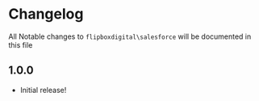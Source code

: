 # Changelog
All Notable changes to `flipboxdigital\salesforce` will be documented in this file

## 1.0.0
- Initial release!

